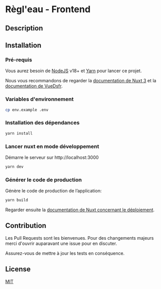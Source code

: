 # Règl'eau - Frontend

## Description

## Installation

### Pré-requis

Vous aurez besoin de [NodeJS](https://nodejs.org/) v18+ et [Yarn](https://yarnpkg.com/) pour lancer ce projet.

Nous vous recommandons de regarder la [documentation de Nuxt 3](https://v3.nuxtjs.org)
et la [documentation de VueDsfr](https://vue-dsfr.netlify.app).

### Variables d'environnement

```bash
cp env.example .env
```

### Installation des dépendances

```bash
yarn install
```

### Lancer nuxt en mode développement

Démarre le serveur sur http://localhost:3000

```bash
yarn dev
```

### Générer le code de production

Génère le code de production de l’application:

```bash
yarn build
```

Regarder ensuite la [documentation de Nuxt concernant le déploiement](https://v3.nuxtjs.org/docs/deployment).

## Contribution

Les Pull Requests sont les bienvenues. Pour des changements majeurs merci d'ouvrir auparavant une issue pour en discuter.

Assurez-vous de mettre à jour les tests en conséquence.

## License

[MIT](https://choosealicense.com/licenses/mit/)
